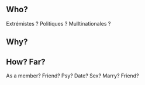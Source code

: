 ## Who?

Extrémistes ?
Politiques ?
Mulltinationales ?

## Why?

## How? Far?

As a member? Friend? Psy?
Date? Sex? Marry? Friend?
